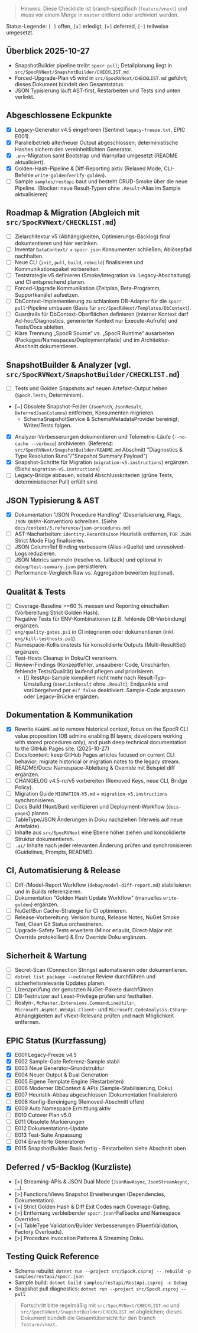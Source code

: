 ﻿---
version: 1
schema: checklist/v1
description: SpocR CLI Delivery Checklist (feature branch)
generated_for: ai-agent
branch_scope:
  note: "Branch-spezifisch (feature/vnext); vor Merge in master entfernen"
status_conventions:
  open: "[ ]"
  done: "[x]"
  deferred: "[>]"
  partial: "[~]"
categories:
  - roadmap
  - migration
  - snapshotbuilder
  - json
  - quality
  - documentation
  - release
  - automation
depends_naming: "ID Referenzen in depends Feld"
---

> Hinweis: Diese Checkliste ist branch-spezifisch (`feature/vnext`) und muss vor einem Merge in `master` entfernt oder archiviert werden.

Status-Legende: `[ ]` offen, `[x]` erledigt, `[>]` deferred, `[~]` teilweise umgesetzt.

## Überblick 2025-10-27

- SnapshotBuilder pipeline treibt `spocr pull`; Detailplanung liegt in `src/SpocRVNext/SnapshotBuilder/CHECKLIST.md`.
- Forced-Upgrade-Plan v5 wird in `src/SpocRVNext/CHECKLIST.md` geführt; dieses Dokument bündelt den Gesamtstatus.
- JSON Typisierung läuft AST-first, Restarbeiten und Tests sind unten verlinkt.

## Abgeschlossene Eckpunkte

- [x] Legacy-Generator v4.5 eingefroren (Sentinel `legacy-freeze.txt`, EPIC E001).
- [x] Parallelbetrieb alter/neuer Output abgeschlossen; deterministische Hashes sichern den vereinheitlichten Generator.
- [x] `.env`-Migration samt Bootstrap und Warnpfad umgesetzt (README aktualisiert).
- [x] Golden-Hash-Pipeline & Diff-Reporting aktiv (Relaxed Mode, CLI-Befehle `write-golden`/`verify-golden`).
- [ ] Sample `samples/restapi` baut und besteht CRUD-Smoke über die neue Pipeline. (Blocker: neue Result-Typen ohne `.Result`-Alias im Sample aktualisieren)

## Roadmap & Migration (Abgleich mit `src/SpocRVNext/CHECKLIST.md`)

- [ ] Zielarchitektur v5 (Abhängigkeiten, Optimierungs-Backlog) final dokumentieren und hier verlinken.
- [ ] Inventar `DataContext/` + `spocr.json` Konsumenten schließen; Ablösepfad nachhalten.
- [ ] Neue CLI (`init`, `pull`, `build`, `rebuild`) finalisieren und Kommunikationspaket vorbereiten.
- [ ] Teststrategie v5 definieren (Smoke/Integration vs. Legacy-Abschaltung) und CI entsprechend planen.
- [ ] Forced-Upgrade Kommunikation (Zeitplan, Beta-Programm, Supportkanäle) aufsetzen.
- [ ] DbContext-Implementierung zu schlankem DB-Adapter für die `spocr pull`-Pipeline umbauen (Basis für `src/SpocRVNext/Templates/DbContext`).
- [ ] Guardrails für DbContext-Oberflächen definieren (interner Kontext darf Ad-hoc/Diagnostics, generierter Kontext nur Execute-Aufrufe) und Tests/Docs ableiten.
- [ ] Klare Trennung „SpocR Source“ vs. „SpocR Runtime“ ausarbeiten (Packages/Namespaces/Deploymentpfade) und im Architektur-Abschnitt dokumentieren.

## SnapshotBuilder & Analyzer (vgl. `src/SpocRVNext/SnapshotBuilder/CHECKLIST.md`)

- [ ] Tests und Golden Snapshots auf neuen Artefakt-Output heben (`SpocR.Tests`, Determinism).
- [~] Obsolete Snapshot-Felder (`JsonPath`, `JsonResult`, `DeferredJsonColumns`) entfernen, Konsumenten migrieren.
  - SchemaSnapshotService & SchemaMetadataProvider bereinigt; Writer/Tests folgen.
- [x] Analyzer-Verbesserungen dokumentieren und Telemetrie-Läufe (`--no-cache --verbose`) archivieren. (Referenz: `src/SpocRVNext/SnapshotBuilder/README.md` Abschnitt "Diagnostics & Type Resolution Runs"/"Snapshot Summary Payload")
- [x] Snapshot-Schritte für Migration (`migration-v5.instructions`) ergänzen. (Siehe `migration-v5.instructions`)
- [ ] Legacy-Bridge abbauen, sobald Abschlusskriterien (grüne Tests, deterministischer Pull) erfüllt sind.

## JSON Typisierung & AST

- [x] Dokumentation "JSON Procedure Handling" (Deserialisierung, Flags, `JSON_QUERY`-Konvention) schreiben. (Siehe `docs/content/3.reference/json-procedures.md`)
- [ ] AST-Nacharbeiten: `identity.RecordAsJson` Heuristik entfernen, `FOR JSON` Strict Mode Flag finalisieren.
- [ ] JSON ColumnRef Binding verbessern (Alias->Quelle) und unresolved-Logs reduzieren.
- [ ] JSON Metrics sammeln (resolve vs. fallback) und optional in `debug/test-summary.json` persistieren.
- [ ] Performance-Vergleich Raw vs. Aggregation bewerten (optional).

## Qualität & Tests

- [ ] Coverage-Baseline >=60 % messen und Reporting einschalten (Vorbereitung Strict Golden Hash).
- [ ] Negative Tests für ENV-Kombinationen (z.B. fehlende DB-Verbindung) ergänzen.
- [ ] `eng/quality-gates.ps1` in CI integrieren oder dokumentieren (inkl. `eng/kill-testhosts.ps1`).
- [ ] Namespace-Kollisionstests für konsolidierte Outputs (Multi-ResultSet) ergänzen.
- [ ] Test-Hosts Cleanup in Doku/CI verankern.
- [ ] Review-Findings (Konzeptfehler, unsauberer Code, Unschärfen, fehlende Tests/Qualität) laufend pflegen und priorisieren.
  - [!] RestApi-Sample kompiliert nicht mehr nach Result-Typ-Umstellung (`UserListResult` ohne `.Result`); Endpunkte sind vorübergehend per `#if false` deaktiviert. Sample-Code anpassen oder Legacy-Brücke ergänzen.

## Dokumentation & Kommunikation

- [x] Rewrite `README.md` to remove historical context, focus on the SpocR CLI value proposition (DB admins enabling BI layers; developers working with stored procedures only), and push deep technical documentation to the GitHub Pages site. (2025-10-27)
- [ ] Docs/content: keep GitHub Pages articles focused on current CLI behavior; migrate historical or migration notes to the legacy stream.
- [ ] README/Docs: Namespace-Ableitung & Override mit Beispiel diff ergänzen.
- [ ] CHANGELOG v4.5-rc/v5 vorbereiten (Removed Keys, neue CLI, Bridge Policy).
- [ ] Migration Guide `MIGRATION-V5.md` + `migration-v5.instructions` synchronisieren.
- [ ] Docs Build (Nuxt/Bun) verifizieren und Deployment-Workflow (`docs-pages`) planen.
- [ ] TableType/JSON Änderungen in Doku nachziehen (Verweis auf neue Artefakte).
- [ ] Inhalte aus `src/SpocRVNext` eine Ebene höher ziehen und konsolidierte Struktur dokumentieren.
- [ ] `.ai/` Inhalte nach jeder relevanten Änderung prüfen und synchronisieren (Guidelines, Prompts, README).

## CI, Automatisierung & Release

- [ ] Diff-/Model-Report Workflow (`debug/model-diff-report.md`) stabilisieren und in Builds referenzieren.
- [ ] Dokumentation "Golden Hash Update Workflow" (manuelles `write-golden`) ergänzen.
- [ ] NuGet/Bun Cache-Strategie für CI optimieren.
- [ ] Release-Vorbereitung: Version bump, Release Notes, NuGet Smoke Test, Clean Git Status orchestrieren.
- [ ] Upgrade-Safety Tests erweitern (Minor erlaubt, Direct-Major mit Override protokolliert) & Env Override Doku ergänzen.

## Sicherheit & Wartung

- [ ] Secret-Scan (Connection Strings) automatisieren oder dokumentieren.
- [ ] `dotnet list package --outdated` Review durchführen und sicherheitsrelevante Updates planen.
- [ ] Lizenzprüfung der genutzten NuGet-Pakete durchführen.
- [ ] DB-Testnutzer auf Least-Privilege prüfen und festhalten.
- [ ] Roslyn-, `McMaster.Extensions.CommandLineUtils`-, `Microsoft.AspNet.WebApi.Client`- und `Microsoft.CodeAnalysis.CSharp`-Abhängigkeiten auf vNext-Relevanz prüfen und nach Möglichkeit entfernen.

## EPIC Status (Kurzfassung)

- [x] E001 Legacy-Freeze v4.5
- [x] E002 Sample-Gate Referenz-Sample stabil
- [x] E003 Neue Generator-Grundstruktur
- [x] E004 Neuer Output & Dual Generation
- [ ] E005 Eigene Template Engine (Restarbeiten)
- [ ] E006 Moderner DbContext & APIs (Sample-Stabilisierung, Doku)
- [x] E007 Heuristik-Abbau abgeschlossen (Dokumentation finalisieren)
- [ ] E008 Konfig-Bereinigung (Removed-Abschnitt offen)
- [x] E009 Auto Namespace Ermittlung aktiv
- [ ] E010 Cutover Plan v5.0
- [ ] E011 Obsolete Markierungen
- [ ] E012 Dokumentations-Update
- [ ] E013 Test-Suite Anpassung
- [ ] E014 Erweiterte Generatoren
- [x] E015 SnapshotBuilder Basis fertig - Restarbeiten siehe Abschnitt oben

## Deferred / v5-Backlog (Kurzliste)

- [>] Streaming-APIs & JSON Dual Mode (`JsonRawAsync`, `JsonStreamAsync`, ...).
- [>] Functions/Views Snapshot Erweiterungen (Dependencies, Dokumentation).
- [>] Strict Golden Hash & Diff Exit Codes nach Coverage-Gating.
- [>] Entfernung verbleibender `spocr.json`-Fallbacks und Namespace Overrides.
- [>] TableType Validation/Builder Verbesserungen (FluentValidation, Factory Overloads).
- [>] Procedure Invocation Patterns & Streaming Doku.

## Testing Quick Reference

- Schema rebuild: `dotnet run --project src/SpocR.csproj -- rebuild -p samples/restapi/spocr.json`
- Sample build: `dotnet build samples/restapi/RestApi.csproj -c Debug`
- Snapshot pull diagnostics: `dotnet run --project src/SpocR.csproj -- pull`

> Fortschritt bitte regelmäßig mit `src/SpocRVNext/CHECKLIST.md` und `src/SpocRVNext/SnapshotBuilder/CHECKLIST.md` abgleichen; dieses Dokument bündelt die Gesamtübersicht für den Branch `feature/vnext`.
